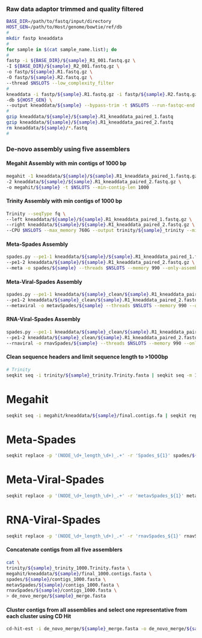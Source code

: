 ### Raw data adaptor trimmed and quality filtered 
```sh
BASE_DIR=/path/to/fastq/input/directory
HOST_GEN=/path/to/Host/genome/bowtie/ref/db
#
mkdir fastp kneaddata
#
for sample in $(cat sample_name.list); do
#
fastp -i ${BASE_DIR}/${sample}_R1_001.fastq.gz \
-I ${BASE_DIR}/${sample}_R2_001.fastq.gz \
-o fastp/${sample}.R1.fastq.gz \
-O fastp/${sample}.R2.fastq.gz \
--thread $NSLOTS --low_complexity_filter
#
kneaddata -i fastp/${sample}.R1.fastq.gz -i fastp/${sample}.R2.fastq.gz \
-db ${HOST_GEN} \
--output kneaddata/${sample} --bypass-trim -t $NSLOTS --run-fastqc-end
#
gzip kneaddata/${sample}/${sample}.R1_kneaddata_paired_1.fastq
gzip kneaddata/${sample}/${sample}.R1_kneaddata_paired_2.fastq
rm kneaddata/${sample}/*.fastq
#
```

### De-novo assembly using five assemblers
#### Megahit Assembly with min contigs of 1000 bp
```sh
megahit -1 kneaddata/${sample}/${sample}.R1_kneaddata_paired_1.fastq.gz \
-2 kneaddata/${sample}/${sample}.R1_kneaddata_paired_2.fastq.gz \
-o megahit/${sample} -t $NSLOTS --min-contig-len 1000
```
#### Trinity Assembly with min contigs of 1000 bp
```sh
Trinity --seqType fq \
--left kneaddata/${sample}/${sample}.R1_kneaddata_paired_1.fastq.gz \
--right kneaddata/${sample}/${sample}.R1_kneaddata_paired_2.fastq.gz \
--CPU $NSLOTS --max_memory 760G --output trinity/${sample}_trinity --min_contig_length 1000
```
#### Meta-Spades Assembly
```sh
spades.py --pe1-1 kneaddata/${sample}/${sample}.R1_kneaddata_paired_1.fastq.gz \
--pe1-2 kneaddata/${sample}/${sample}.R1_kneaddata_paired_2.fastq.gz \
--meta -o spades/${sample} --threads $NSLOTS --memory 990 --only-assembler
```
#### Meta-Viral-Spades Assembly
```sh
spades.py --pe1-1 kneaddata/${sample}_clean/${sample}.R1_kneaddata_paired_1.fastq.gz \
--pe1-2 kneaddata/${sample}_clean/${sample}.R1_kneaddata_paired_2.fastq.gz \
--metaviral -o metavSpades/${sample} --threads $NSLOTS --memory 990 --only-assembler
```
#### RNA-Viral-Spades Assembly
```sh
spades.py --pe1-1 kneaddata/${sample}_clean/${sample}.R1_kneaddata_paired_1.fastq.gz \
--pe1-2 kneaddata/${sample}_clean/${sample}.R1_kneaddata_paired_2.fastq.gz \
--rnaviral -o rnavSpades/${sample} --threads $NSLOTS --memory 990 --only-assembler
```
#### Clean sequence headers and limit sequence length to >1000bp
```sh
# Trinity
seqkit seq -i trinity/${sample}_trinity.Trinity.fasta | seqkit seq -m 1000 > trinity/${sample}_trinity_1000.Trinity.fasta
```
# Megahit
```sh
seqkit seq -i megahit/kneaddata/${sample}/final.contigs.fa | seqkit replace -p '(.+)' -r 'megahit_${1}' | seqkit seq -m 1000 > megahit/kneaddata/${sample}/final_1000.contigs.fasta
```
# Meta-Spades
```sh
seqkit replace -p '(NODE_\d+_length_\d+)_.+' -r 'Spades_${1}' spades/${sample}/contigs.fasta | seqkit seq -m 1000 > spades/${sample}/contigs_1000.fasta
```
# Meta-Viral-Spades
```sh
seqkit replace -p '(NODE_\d+_length_\d+)_.+' -r 'metavSpades_${1}' metavSpades/${sample}/contigs.fasta | seqkit seq -m 1000 > metavSpades/${sample}/contigs_1000.fasta
```
# RNA-Viral-Spades
```sh
seqkit replace -p '(NODE_\d+_length_\d+)_.+' -r 'rnavSpades_${1}' rnavSpades/${sample}/contigs.fasta | seqkit seq -m 1000 > rnavSpades/${sample}/contigs_1000.fasta
```
#### Concatenate contigs from all five assemblers
```sh
cat \
trinity/${sample}_trinity_1000.Trinity.fasta \
megahit/kneaddata/${sample}/final_1000.contigs.fasta \
spades/${sample}/contigs_1000.fasta \
metavSpades/${sample}/contigs_1000.fasta \
rnavSpades/${sample}/contigs_1000.fasta \
> de_novo_merge/${sample}_merge.fasta
```
#### Cluster contigs from all assemblies and select one representative from each cluster using CD Hit
```sh
cd-hit-est -i de_novo_merge/${sample}_merge.fasta -o de_novo_merge/${sample}_CD_HIT_c95.fasta -c 0.95 -n 10 -d 0 -M 0 -T $NSLOTS
```

